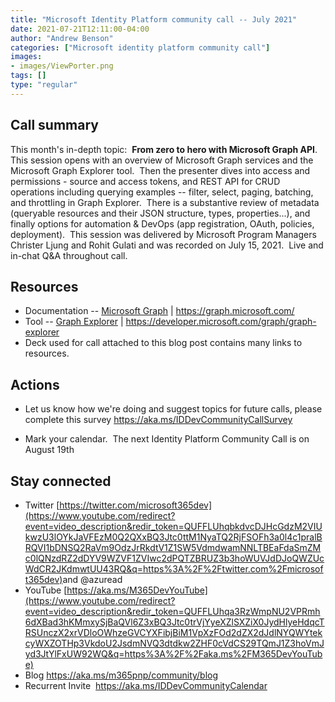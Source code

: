 ```yaml
---
title: "Microsoft Identity Platform community call -- July 2021"
date: 2021-07-21T12:11:00-04:00
author: "Andrew Benson"
categories: ["Microsoft identity platform community call"]
images:
- images/ViewPorter.png
tags: []
type: "regular"
---
```




## Call summary


This month's in-depth topic:  **From zero to hero with Microsoft Graph
API**.   This session opens with an overview of Microsoft Graph services
and the Microsoft Graph Explorer tool.  Then the presenter dives into
access and permissions - source and access tokens, and REST API for CRUD
operations including querying examples -- filter, select, paging,
batching, and throttling in Graph Explorer.  There is a substantive
review of metadata (queryable resources and their JSON structure, types,
properties...), and finally options for automation & DevOps (app
registration, OAuth, policies, deployment).  This session was delivered
by Microsoft Program Managers Christer Ljung and Rohit Gulati and was
recorded on July 15, 2021.  Live and in-chat Q&A throughout call. 



## Resources

-   Documentation -- [Microsoft Graph](https://graph.microsoft.com/) |
    <https://graph.microsoft.com/>
-   Tool -- [Graph
    Explorer](https://developer.microsoft.com/graph/graph-explorer) |
    <https://developer.microsoft.com/graph/graph-explorer>
-   Deck used for call attached to this blog post contains many links to
    resources.


## Actions





-   Let us know how we're doing and suggest topics for future calls,
    please complete this
    survey <https://aka.ms/IDDevCommunityCallSurvey>

-   Mark your calendar.  The next Identity Platform Community Call is on
    August 19th

## Stay connected

-   Twitter [https://twitter.com/microsoft365dev](https://www.youtube.com/redirect?event=video_description&redir_token=QUFFLUhqbkdvcDJHcGdzM2VIUkwzU3lOYkJaVFEzM0Q2QXxBQ3Jtc0ttM1NyaTQ2RjFSOFh3a0l4c1pralBRQVI1bDNSQ2RaVm9OdzJrRkdtV1Z1SW5VdmdwamNNLTBEaFdaSmZMc0lQNzdRZ2dDYV9WZVF1ZVIwc2dPQTZBRUZ3b3hoWUVJdDJoQWZUcWdCR2JKdmwtUU43RQ&q=https%3A%2F%2Ftwitter.com%2Fmicrosoft365dev)​
    and @azuread
-   YouTube [https://aka.ms/M365DevYouTube](https://www.youtube.com/redirect?event=video_description&redir_token=QUFFLUhqa3RzWmpNU2VPRmh6dXBad3hKMmxySjBaQVl6Z3xBQ3Jtc0trVjYyeXZlSXZiX0JydHlyeHdqcTRSUnczX2xrVDloOWhzeGVCYXFibjBiM1VpXzFOd2dZX2dJdlNYQWYtekcyWXZOTHp3VkdoU2JsdmNVQ3dtdkw2ZHF0cVdCS29TQmJ1Z3hoVmJyd3JtYlFxUW92WQ&q=https%3A%2F%2Faka.ms%2FM365DevYouTube)​
-   Blog <https://aka.ms/m365pnp/community/blog>
-   Recurrent Invite  <https://aka.ms/IDDevCommunityCalendar> 
